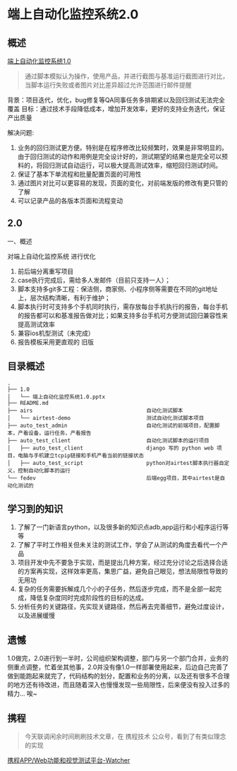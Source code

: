 # 端上自动化监控系统2.0

## 概述

[端上自动化监控系统1.0](./1.0/端上自动化监控系统1.0.pptx) 

> 通过脚本模拟认为操作，使用产品，并进行截图与基准运行截图进行对比，当脚本运行失败或者图片对比差异超过允许范围进行邮件提醒

背景：项目迭代，优化，bug修复等QA同事任务多排期紧以及回归测试无法完全覆盖
目标：通过技术手段降低成本，增加开发效率，更好的支持业务迭代，保证产出质量

解决问题:
1. 业务的回归测试更方便。特别是在程序修改比较频繁时，效果是非常明显的。由于回归测试的动作和用例是完全设计好的，测试期望的结果也是完全可以预料的，将回归测试自动运行，可以极大提高测试效率，缩短回归测试时间。
2. 保证了基本下单流程和批量配置页面的可用性
3. 通过图片对比可以更容易的发现，页面的变化，对前端发版的修改有更只管的了解
4. 可以记录产品的各版本页面和流程变动

## 2.0

一、概述

对端上自动化监控系统 进行优化

1. 前后端分离重写项目
2. case执行完成后，需给多人发邮件（目前只支持一人）；
3. 脚本支持多git多工程：保洁侧，商家侧、小程序侧等需要在不同的git地址上，层次结构清晰，有利于维护；
4. 脚本执行时可支持多个手机同时执行，需存放每台手机执行的报告，每台手机的报告都可以和基准报告做对比；如果支持多台手机可方便测试回归兼容性来提高测试效率
5. 兼容ios机型测试（未完成）
6. 报告模板采用更直观的 旧版

## 目录概述

```
.
├── 1.0
│   └── 端上自动化监控系统1.0.pptx 
├── README.md
├── airs                                    自动化测试脚本
│   └── airtest-demo                        测试自动化测试脚本项目
├── auto_test_admin                         自动化测试的前端项目，配置脚本，产看设备，运行任务，产看报告
├── auto_test_client                        自动化测试脚本的运行项目
│   ├── auto_test_client                    django 写的 python web 项目，电脑与手机建立tcpip链接和手机产看当前的链接状态
│   ├── auto_test_script                    python对airtest脚本执行器自定义，控制自动化脚本的运行
└── fedev                                   后端egg项目，其中airtest是自动化测试的
```

## 学习到的知识

1. 了解了一门新语言python，以及很多新的知识点adb,app运行和小程序运行等等 
2. 了解了平时工作相关但未关注的测试工作，学会了从测试的角度去看代一个产品
3. 项目开发中先不要急于实现，而是提出几种方案，经过充分讨论之后选择合适的方案再实现，这样效率更高，集思广益，避免自己眼见，想法局限性导致的无用功
4. 复杂的任务需要拆解成几个小的子任务，然后逐步完成，而不是全部一起完成，降低复杂度同时完成阶段性的目标的达成。
5. 分析任务的关键路径，先实现关键路径，然后再去完善细节，避免过度设计，以及进展缓慢


## 遗憾

1.0做完，2.0进行到一半时，公司组织架构调整，部门与另一个部门合并，业务的侧重点调整，忙着坐其他事，2.0并没有像1.0一样部署使用起来，后边自己完善了做到能跑起来就完了，代码结构的划分，配置和业务的分离，以及还有很多不合理的地方还有待改进，而且随着深入也慢慢发现一些局限性，后来便没有投入过多的精力... 唉~

## 携程

> 今天联调闲余时间刷刷技术文章，在 携程技术 公众号，看到了有类似理念的实现

[携程APP/Web功能和视觉测试平台-Watcher](https://mp.weixin.qq.com/s/7wJDGMunnzl8rCl9nZfahA)

